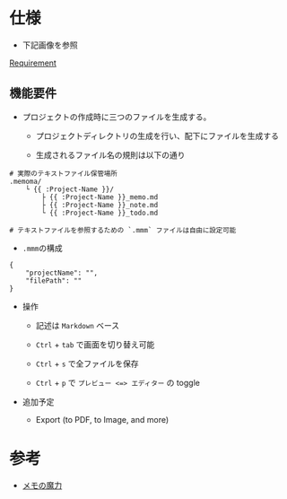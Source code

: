 # 仕様

- 下記画像を参照

[Requirement](./memoma.PNG)

## 機能要件

- プロジェクトの作成時に三つのファイルを生成する。

    - プロジェクトディレクトリの生成を行い、配下にファイルを生成する

    - 生成されるファイル名の規則は以下の通り

```
# 実際のテキストファイル保管場所
.memoma/
    └ {{ :Project-Name }}/
        ├ {{ :Project-Name }}_memo.md
        ├ {{ :Project-Name }}_note.md
        └ {{ :Project-Name }}_todo.md

# テキストファイルを参照するための `.mmm` ファイルは自由に設定可能
```

- `.mmm`の構成

```
{
    "projectName": "",
    "filePath": ""
}
```

- 操作

    - 記述は `Markdown` ベース

    - `Ctrl` + `tab` で画面を切り替え可能

    - `Ctrl` + `s` で全ファイルを保存

    - `Ctrl` + `p` で `プレビュー <=> エディター` の toggle

- 追加予定

    - Export (to PDF, to Image, and more)

# 参考

- [メモの魔力](https://www.amazon.co.jp/dp/4344034082)

